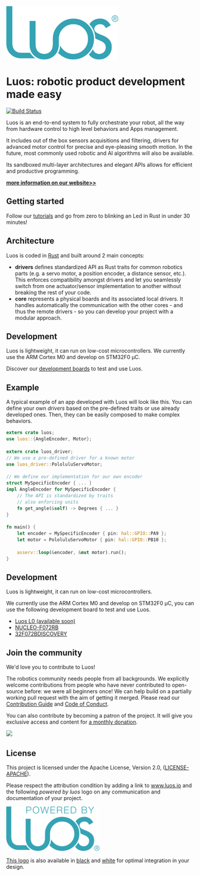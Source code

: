 <img src="doc/img/logo-luos.png" width="300px">


# Luos: robotic product development made easy
[![Build Status](https://travis-ci.org/pollen-robotics/luos.svg?branch=master)](https://travis-ci.org/pollen-robotics/luos)

Luos is an end-to-end system to fully orchestrate your robot, all the way from hardware control to high level behaviors and Apps management.

It includes out of the box sensors acquisitions and filtering, drivers for advanced motor control for precise and eye-pleasing smooth motion. In the future, most commonly used robotic and AI algorithms will also be available.

Its sandboxed multi-layer architectures and elegant APIs allows for efficient and productive programming.

**[more information on our website>>](https://www.luos.io/)**

## Getting started

Follow our [tutorials](https://pollen-robotics.gitbooks.io/luos/) and go from zero to blinking an Led in Rust in under 30 minutes!

## Architecture

Luos is coded in [Rust](https://www.rust-lang.org) and built around 2 main concepts:
* **drivers** defines standardized API as Rust traits for common robotics parts (e.g. a servo motor, a position encoder, a distance sensor, etc.). This enforces compatibility amongst drivers and let you seamlessly switch from one actuator/sensor implementation to another without breaking the rest of your code.
* **core** represents a physical boards and its associated local drivers. It handles automatically the communication with the other cores - and thus the remote drivers - so you can develop your project with a modular approach.

## Development

Luos is lightweight, it can run on low-cost microcontrollers. We currently use the ARM Cortex M0 and develop on STM32F0 µC.

Discover our [development boards](https://pollen-robotics.gitbooks.io/luos/tutorials/00_development_boards.html) to test and use Luos.

## Example

A typical example of an app developed with Luos will look like this. You can define your own *drivers* based on the pre-defined traits or use already developed ones. Then, they can be easily composed to make complex behaviors.

```rust
extern crate luos;
use luos::{AngleEncoder, Motor};

extern crate luos_driver;
// We use a pre-defined driver for a known motor
use luos_driver::PololuluServoMotor;

// We define our implementation for our own encoder
struct MySpecificEncoder { ... }
impl AngleEncoder for MySpecificEncoder {
    // The API is standardized by traits
    // also enforcing units
    fn get_angle(&self) -> Degrees { ... }
}

fn main() {
    let encoder = MySpecificEncoder { pin: hal::GPIO::PA9 };
    let motor = PololuluServoMotor { pin: hal::GPIO::PB10 };

    asserv::loop(&encoder, &mut motor).run();
}
```

## Development

Luos is lightweight, it can run on low-cost microcontrollers.

We currently use the ARM Cortex M0 and develop on STM32F0 µC, you can use the following development board to test and use Luos.

- [Luos L0 (available soon)](https://www.luos.io/)
- [NUCLEO-F072RB](http://www.st.com/en/evaluation-tools/nucleo-f072rb.html)
- [32F072BDISCOVERY](http://www.st.com/en/evaluation-tools/32f072bdiscovery.html)

## Join the community

We'd love you to contribute to Luos!

The robotics community needs people from all backgrounds. We explicitly welcome contributions from people who have never contributed to open-source before: we were all beginners once! We can help build on a partially working pull request with the aim of getting it merged. Please read our [Contribution Guide](.github/contributing.md) and [Code of Conduct](CODE_OF_CONDUCT.md).

You can also contribute by becoming a patron of the project. It will give you exclusive access and content for [a monthly donation](https://www.patreon.com/bePatron?u=9305215).

<a href="https://www.patreon.com/pollenrobotics"> <img src="https://www.luos.io/wp-content/uploads/sites/6/2018/01/patreon-button.png" width="200px"> </a>

## License

This project is licensed under the Apache License, Version 2.0, ([LICENSE-APACHE](LICENSE)).

Please respect the attribution condition by adding a link to www.luos.io and the following *powered by luos* logo on any communication and documentation of your project.

<a href="doc/img/powered-by-luos.png"><img src="doc/img/powered-by-luos.png" width="250px"></a>

[This logo](doc/img/powered-by-luos.png) is also available in [black](doc/img/powered-by-luos-black.png) and [white](doc/img/powered-by-luos-white.png) for optimal integration in your design.
